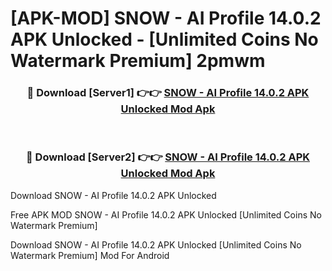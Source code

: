 # [APK-MOD] SNOW - AI Profile 14.0.2 APK Unlocked - [Unlimited Coins No Watermark Premium] 2pmwm



<div align="center">
<h3>🔴 Download [Server1] 👉👉 <a href="https://momento.my/?title=SNOW_-_AI_Profile_14.0.2_APK_Unlocked">SNOW - AI Profile 14.0.2 APK Unlocked Mod Apk</a></h3><br>

<h3>🔴 Download [Server2] 👉👉 <a href="https://momento.my/?title=SNOW_-_AI_Profile_14.0.2_APK_Unlocked">SNOW - AI Profile 14.0.2 APK Unlocked Mod Apk</a></h3>
</div>



Download SNOW - AI Profile 14.0.2 APK Unlocked 

Free APK MOD SNOW - AI Profile 14.0.2 APK Unlocked [Unlimited Coins No Watermark Premium]

Download SNOW - AI Profile 14.0.2 APK Unlocked [Unlimited Coins No Watermark Premium] Mod For Android
